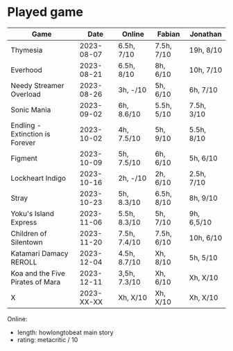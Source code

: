 # Played game

| Game                             | Date       | Online       | Fabian     | Jonathan     |
|---                               |---         |---           |---         |---           |
| Thymesia                         | 2023-08-07 | 6.5h,   7/10 | 7.5h, 7/10 |  19h,   8/10 |
| Everhood                         | 2023-08-21 | 6.5h,   8/10 |   8h, 6/10 |  10h,   7/10 |
| Needy Streamer Overload          | 2023-08-26 |   3h,   -/10 |   5h, 6/10 |   6h,   7/10 |
| Sonic Mania                      | 2023-09-02 |   6h, 8.6/10 | 5.5h, 5/10 | 7.5h,   3/10 |
| Endling - Extinction is Forever  | 2023-10-02 |   4h, 7.5/10 |   5h, 9/10 | 5.5h,   8/10 |
| Figment                          | 2023-10-09 |   5h, 7.5/10 |   6h, 6/10 |   5h,   6/10 |
| Lockheart Indigo                 | 2023-10-16 |   2h,   -/10 |   2h, 6/10 | 2.5h,   7/10 |
| Stray                            | 2023-10-23 |   5h, 8.3/10 | 6.5h, 8/10 |   8h,   9/10 |
| Yoku's Island Express            | 2023-11-06 | 5.5h, 8.3/10 |   5h, 7/10 |   9h, 6,5/10 |
| Children of Silentown            | 2023-11-20 | 7.5h, 7.4/10 | 7.5h, 6/10 |  10h,   6/10 |
| Katamari Damacy REROLL           | 2023-12-04 | 4.5h, 8.7/10 |   Xh, 8/10 |   5h,   5/10 |
| Koa and the Five Pirates of Mara | 2023-12-11 | 3,5h, 7.3/10 |   Xh, 6/10 |   Xh,   X/10 |
| X                                | 2023-XX-XX |   Xh,   X/10 |   Xh, X/10 |   Xh,   X/10 |

Online:
- length: howlongtobeat main story
- rating: metacritic / 10
